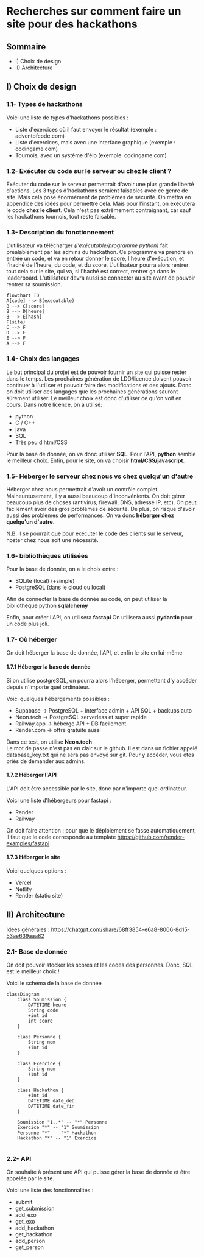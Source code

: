 # Recherches sur comment faire un site pour des hackathons

## Sommaire

- I) Choix de design
- II) Architecture

## I) Choix de design

### 1.1- Types de hackathons

Voici une liste de types d'hackathons possibles :

- Liste d'exercices où il faut envoyer le résultat (exemple : adventofcode.com)
- Liste d'exercices, mais avec une interface graphique (exemple : codingame.com)
- Tournois, avec un système d'élo (exemple: codingame.com)

### 1.2- Exécuter du code sur le serveur ou chez le client ?

Exécuter du code sur le serveur permettrait d'avoir une plus grande liberté d'actions. Les 3 types d'hackathons seraient faisables avec ce genre de site. Mais cela pose énormément de problèmes de sécurité. On mettra en appendice des idées pour permettre cela. Mais pour l'instant, on exécutera le code **chez le client**. Cela n'est pas extrêmement contraignant, car sauf les hackathons tournois, tout reste faisable.

### 1.3- Description du fonctionnement

L'utilisateur va télécharger *(l'exécutable/programme python)* fait préalablement par les admins du hackathon. Ce programme va prendre en entrée un code, et va en retour donner le score, l'heure d'exécution, et l'haché de l'heure, du code, et du score. L'utilisateur pourra alors rentrer tout cela sur le site, qui va, si l'haché est correct, rentrer ça dans le leaderboard. L'utilisateur devra aussi se connecter au site avant de pouvoir rentrer sa soumission.

```mermaid
flowchart TD
A[code] --> B(executable)
B --> C[score]
B --> D[heure]
B --> E[hash]
F(site)
C --> F
D --> F
E --> F
A --> F
```
### 1.4- Choix des langages

Le but principal du projet est de pouvoir fournir un site qui puisse rester dans le temps. Les prochaines génération de LDD/licence doivent pouvoir continuer à l'utiliser et pouvoir faire des modifications et des ajouts. Donc on doit utiliser des langages que les prochaines générations sauront sûrement utiliser. Le meilleur choix est donc d'utiliser ce qu'on voit en cours. Dans notre licence, on a utilisé:

- python
- C / C++
- java
- SQL
- Très peu d'html/CSS

Pour la base de donnée, on va donc utiliser **SQL**. Pour l'API, **python** semble le meilleur choix. Enfin, pour le site, on va choisir **html/CSS/javascript**.

### 1.5- Héberger le serveur chez nous vs chez quelqu'un d'autre

Héberger chez nous permettrait d'avoir un contrôle complet. Malheureusement, il y a aussi beaucoup d'inconvénients. On doit gérer beaucoup plus de choses (antivirus, firewall, DNS, adresse IP, etc). On peut facilement avoir des gros problèmes de sécurité. De plus, on risque d'avoir aussi des problèmes de performances.
On va donc **héberger chez quelqu'un d'autre**.

N.B. Il se pourrait que pour exécuter le code des clients sur le serveur, hoster chez nous soit une nécessité.

### 1.6- bibliothèques utilisées

Pour la base de donnée, on a le choix entre :
- SQLite (local)  (+simple)
- PostgreSQL (dans le cloud ou local)

Afin de connecter la base de donnée au code, on peut utiliser la bibliothèque python **sqlalchemy**

Enfin, pour créer l'API, on utilisera **fastapi**
On utilisera aussi **pydantic** pour un code plus joli. 

### 1.7- Où héberger

On doit héberger la base de donnée, l'API, et enfin le site en lui-même

#### 1.7.1 Héberger la base de donnée

Si on utilise postgreSQL, on pourra alors l'héberger, permettant d'y accéder depuis n'importe quel ordinateur.

Voici quelques hébergements possibles :
- Supabase → PostgreSQL + interface admin + API SQL + backups auto
- Neon.tech → PostgreSQL serverless et super rapide
- Railway.app → héberge API + DB facilement
- Render.com → offre gratuite aussi


Dans ce test, on utilise **Neon.tech**  
Le mot de passe n'est pas en clair sur le github. Il est dans un fichier appelé database_key.txt qui ne sera
pas envoyé sur git. Pour y accéder, vous êtes priés de demander aux admins.

#### 1.7.2 Héberger l'API

L'API doit être accessible par le site, donc par n'importe quel ordinateur.

Voici une liste d'hébergeurs pour fastapi :
- Render
- Railway

On doit faire attention : pour que le déploiement se fasse automatiquement, il faut que le code corresponde au template 
https://github.com/render-examples/fastapi

#### 1.7.3 Héberger le site

Voici quelques options :
- Vercel
- Netlify
- Render (static site)

## II) Architecture

Idees générales : https://chatgpt.com/share/68ff3854-e6a8-8006-8d15-53ae639aaa82

### 2.1- Base de donnée

On doit pouvoir stocker les scores et les codes des personnes. Donc, SQL est le meilleur choix !

Voici le schéma de la base de donnée

```mermaid
classDiagram
    class Soumission {
        DATETIME heure
        String code
        +int id
        int score
    }
    
    class Personne {
        String nom
        +int id
    }
    
    class Exercice {
        String nom
        +int id
    }
    
    class Hackathon {
        +int id
        DATETIME date_deb
        DATETIME date_fin
    }
    
    Soumission "1..*" -- "*" Personne
    Exercice "*" -- "1" Soumission
    Personne "*" -- "*" Hackathon
    Hackathon "*" -- "1" Exercice
     

```


### 2.2- API

On souhaite à présent une API qui puisse gérer la base de donnée et être appelée par le site.

Voici une liste des fonctionnalités :

- submit
- get_submission
- add_exo
- get_exo
- add_hackathon
- get_hackathon
- add_person
- get_person

